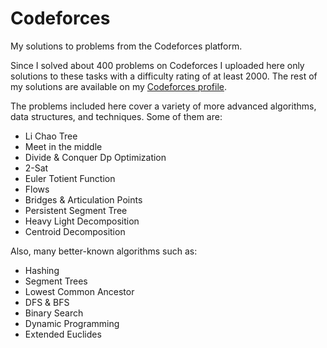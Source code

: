 # Codeforces

My solutions to problems from the Codeforces platform.

Since I solved about 400 problems on Codeforces I uploaded here only solutions to these tasks with a difficulty rating of at least 2000.
The rest of my solutions are available on my [Codeforces profile](https://codeforces.com/profile/Itnes).

The problems included here cover a variety of more advanced algorithms, data structures, and techniques. Some of them are:

+ Li Chao Tree
+ Meet in the middle
+ Divide & Conquer Dp Optimization
+ 2-Sat
+ Euler Totient Function
+ Flows
+ Bridges & Articulation Points
+ Persistent Segment Tree
+ Heavy Light Decomposition
+ Centroid Decomposition

Also, many better-known algorithms such as:

+ Hashing
+ Segment Trees
+ Lowest Common Ancestor
+ DFS & BFS
+ Binary Search
+ Dynamic Programming
+ Extended Euclides
